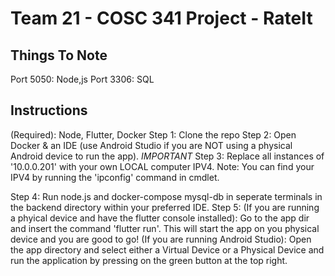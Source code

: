 # Team 21 - COSC 341 Project - RateIt

## Things To Note
Port 5050: Node,js
Port 3306: SQL

## Instructions
(Required): Node, Flutter, Docker
Step 1: Clone the repo
Step 2: Open Docker & an IDE (use Android Studio if you are NOT using a physical Android device to run the app).
*IMPORTANT* Step 3: Replace all instances of '10.0.0.201' with your own LOCAL computer IPV4. 
                    Note: You can find your IPV4 by running the 'ipconfig' command in cmdlet. 
                                 

Step 4: Run node.js and docker-compose mysql-db in seperate terminals in the backend directory within your preferred IDE.
Step 5: 
(If you are running a phyical device and have the flutter console installed): Go to the app dir and insert the command 'flutter run'. This will start the app on you physical device and you are good to go!
(If you are running Android Studio): Open the app directory and select either a Virtual Device or a Physical Device and run the application by pressing on the green button at the top right. 


